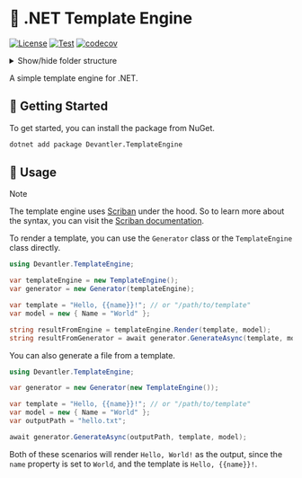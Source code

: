 # 📄 .NET Template Engine

[![License](https://img.shields.io/badge/License-Apache_2.0-blue.svg)](https://opensource.org/licenses/Apache-2.0)
[![Test](https://github.com/devantler/dotnet-template-engine/actions/workflows/test.yaml/badge.svg)](https://github.com/devantler/dotnet-template-engine/actions/workflows/test.yaml)
[![codecov](https://codecov.io/gh/devantler/dotnet-template-engine/graph/badge.svg?token=RhQPb4fE7z)](https://codecov.io/gh/devantler/dotnet-template-engine)

<details>
  <summary>Show/hide folder structure</summary>

<!-- readme-tree start -->
```
.
├── .github
│   └── workflows
├── Devantler.TemplateEngine
└── Devantler.TemplateEngine.Tests
    ├── GeneratorTests
    └── assets
        └── templates

8 directories
```
<!-- readme-tree end -->

</details>

A simple template engine for .NET.

## 🚀 Getting Started

To get started, you can install the package from NuGet.

```bash
dotnet add package Devantler.TemplateEngine
```

## 📝 Usage

> [!NOTE]
> The template engine uses [Scriban](https://github.com/scriban/scriban) under the hood. So to learn more about the syntax, you can visit the [Scriban documentation](https://github.com/scriban/scriban/blob/master/doc/language.md).

To render a template, you can use the `Generator` class or the `TemplateEngine` class directly.

```csharp
using Devantler.TemplateEngine;

var templateEngine = new TemplateEngine();
var generator = new Generator(templateEngine);

var template = "Hello, {{name}}!"; // or "/path/to/template"
var model = new { Name = "World" };

string resultFromEngine = templateEngine.Render(template, model);
string resultFromGenerator = await generator.GenerateAsync(template, model);

```

You can also generate a file from a template.

```csharp
using Devantler.TemplateEngine;

var generator = new Generator(new TemplateEngine());

var template = "Hello, {{name}}!"; // or "/path/to/template"
var model = new { Name = "World" };
var outputPath = "hello.txt";

await generator.GenerateAsync(outputPath, template, model);
```

Both of these scenarios will render `Hello, World!` as the output, since the `name` property is set to `World`, and the template is `Hello, {{name}}!`.
